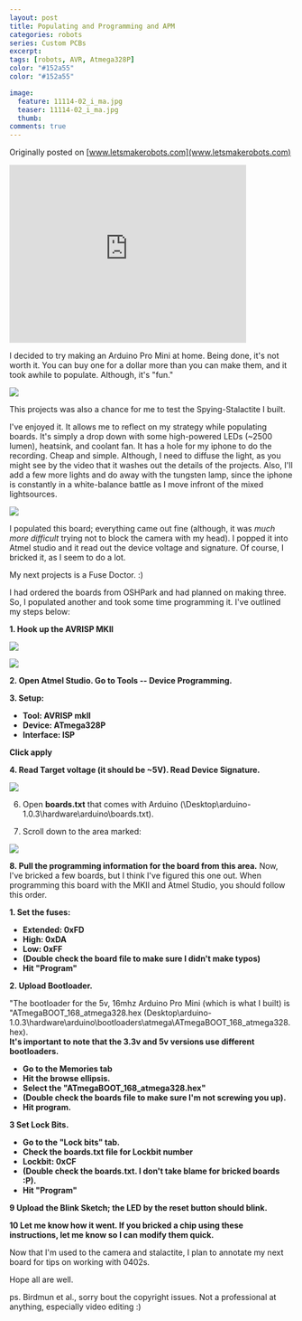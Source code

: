 ```yaml
---
layout: post
title: Populating and Programming and APM
categories: robots
series: Custom PCBs
excerpt:
tags: [robots, AVR, Atmega328P]
color: "#152a55"
color: "#152a55"

image:
  feature: 11114-02_i_ma.jpg
  teaser: 11114-02_i_ma.jpg
  thumb:
comments: true
---
```


Originally posted on [www.letsmakerobots.com](www.letsmakerobots.com)

<div class="flex-video">
  <iframe width="420" height="315" src="https://www.youtube.com/embed/leWv0mJ9VVE" frameborder="0" allowfullscreen></iframe>
</div>

I decided to try making an Arduino Pro Mini at home.  Being done, it's not worth it.  You can buy one for a dollar more than you can make them, and it took awhile to populate.  Although, it's "fun."

![](/images/IMG_8868_513x768.jpg)

This projects was also a chance for me to test the Spying-Stalactite I built.

I've enjoyed it.  It allows me to reflect on my strategy while populating boards.  It's simply a drop down with some high-powered LEDs (~2500 lumen), heatsink, and coolant fan.  It has a hole for my iphone to do the recording.  Cheap and simple.  Although, I need to diffuse the light, as you might see by the video that it washes out the details of the projects.  Also, I'll add a few more lights and do away with the tungsten lamp, since the iphone is constantly in a white-balance battle as I move infront of the mixed lightsources.

![](/images/IMG_8862_1150x768.jpg)

I populated this board; everything came out fine (although, it was _much more difficult_ trying not to block the camera with my head).  I popped it into Atmel studio and it read out the device voltage and signature.  Of course, I bricked it, as I seem to do a lot.

My next projects is a Fuse Doctor. :)

I had ordered the boards from OSHPark and had planned on making three.  So, I populated another and took some time programming it.  I've outlined my steps below:

**1. Hook up the AVRISP MKII**

![](/images/avrispmkii-pin-out.png)

![](/images/Pinout_of_Aduino_Pro_Mini.jpg)

**2. Open Atmel Studio.  Go to Tools -- Device Programming.**

**3. Setup:**

*   **Tool: AVRISP mkII**
*   **Device: ATmega328P**
*   **Interface: ISP**

**Click apply**

**4. Read Target voltage (it should be ~5V).  Read Device Signature.**

**![](/images/Atmel_Studio_1.jpg)**

6. Open **boards.txt** that comes with Arduino (\Desktop\arduino-1.0.3\hardware\arduino\boards.txt).

7. Scroll down to the area marked:

![](/images/Boards_File.jpg)

**8. Pull the programming information for the board from this area.**  Now, I've bricked a few boards, but I think I've figured this one out.  When programming this board with the MKII and Atmel Studio, you should follow this order.

**1. Set the fuses:**

*   **Extended: 0xFD**
*   **High: 0xDA**
*   **Low: 0xFF**
*   **(Double check the board file to make sure I didn't make typos)**
*   **Hit "Program"**

**2. Upload Bootloader.**

"The bootloader for the 5v, 16mhz Arduino Pro Mini (which is what I built) is "ATmegaBOOT_168_atmega328.hex (Desktop\arduino-1.0.3\hardware\arduino\bootloaders\atmega\ATmegaBOOT_168_atmega328.hex).  
**It's important to note that the 3.3v and 5v versions use different bootloaders.**

*   **Go to the Memories tab**
*   **Hit the browse ellipsis.**
*   **Select the "ATmegaBOOT_168_atmega328.hex"**
*   **(Double check the boards file to make sure I'm not screwing you up).**
*   **Hit program.**

**3  Set Lock Bits.**

*   **Go to the "Lock bits" tab.**
*   **Check the boards.txt file for Lockbit number**
*   **Lockbit: 0xCF**
*   **(Double check the boards.txt.  I don't take blame for bricked boards :P).**
*   **Hit "Program"**

**9 Upload the Blink Sketch; the LED by the reset button should blink.**

**10 Let me know how it went.  If you bricked a chip using these instructions, let me know so I can modify them quick.**

Now that I'm used to the camera and stalactite, I plan to annotate my next board for tips on working with 0402s.

Hope all are well.

ps. Birdmun et al., sorry bout the copyright issues.  Not a professional at anything, especially video editing :)
